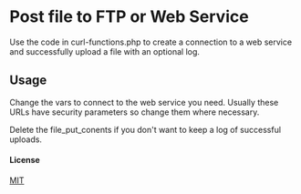 # Post file to FTP or Web Service
Use the code in curl-functions.php to create a connection to a web service and successfully upload a file with an optional log.
## Usage
Change the vars to connect to the web service you need. Usually these URLs have security parameters so change them where necessary.

Delete the file_put_conents if you don't want to keep a log of successful uploads.

#### License
[MIT](https://choosealicense.com/licenses/mit)
